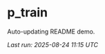 # p_train

Auto-updating README demo.

<!--START_SECTION:status-->
_Last run: 2025-08-24 11:15 UTC_
<!--END_SECTION:status-->









































































































